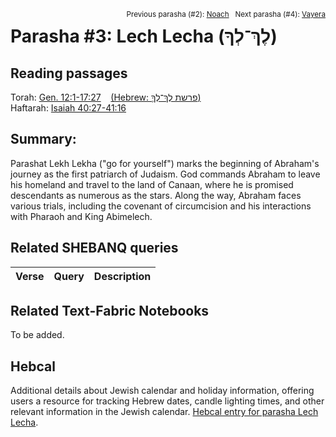 <span style="float: right;"><sup>Previous parasha (#2): <a href="../02%20-%20Noach/README.md#start">Noach</a> &nbsp;&nbsp;Next parasha (#4): <a href="../04%20-%20Vayera/README.md#start">Vayera</a></sup></span>
# Parasha #3: Lech Lecha (לֶךְ־לְךָ) <a name="start"></a> 

## Reading passages

Torah: [Gen. 12:1-17:27](https://www.stepbible.org/?q=version=NASB2020|reference=Gen.12:1-17:27&options=HNVUG) &nbsp;&nbsp; [(Hebrew: פרשת לֶךְ־לְךָ֛)](https://tikkun.io/#/p/lech-lecha)<br>
Haftarah: [Isaiah 40:27-41:16](https://www.stepbible.org/?q=version=NASB2020|reference=Isa.40:27-41:16&options=HNVUG)

## Summary:
Parashat Lekh Lekha ("go for yourself") marks the beginning of Abraham's journey as the first patriarch of Judaism. God commands Abraham to leave his homeland and travel to the land of Canaan, where he is promised descendants as numerous as the stars. Along the way, Abraham faces various trials, including the covenant of circumcision and his interactions with Pharaoh and King Abimelech.

## Related SHEBANQ queries

Verse | Query | Description
--- | --- | ---

## Related Text-Fabric Notebooks

To be added.

## Hebcal

Additional details about Jewish calendar and holiday information, offering users a resource for tracking Hebrew dates, candle lighting times, and other relevant information in the Jewish calendar. [Hebcal entry for parasha Lech Lecha](https://www.hebcal.com/sedrot/lech-lecha).
